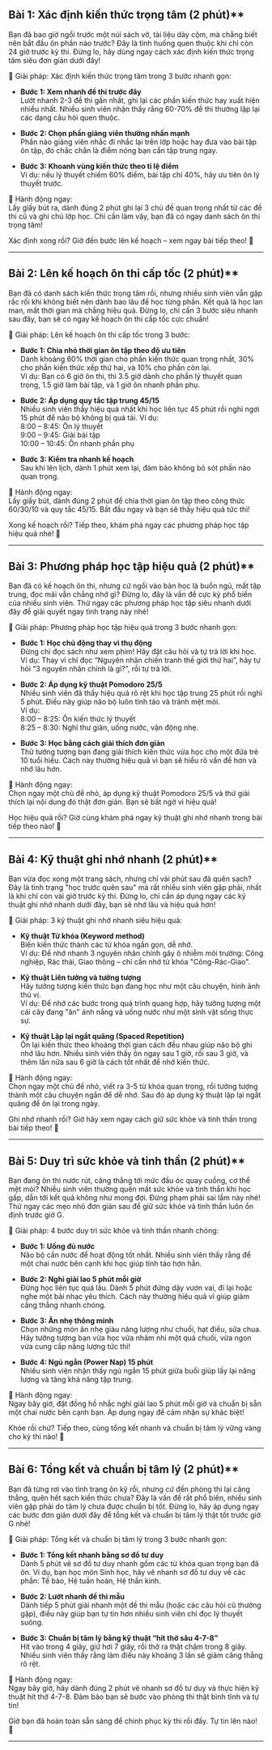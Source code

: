 ## Bài 1: Xác định kiến thức trọng tâm (2 phút)**

Bạn đã bao giờ ngồi trước một núi sách vở, tài liệu dày cộm, mà chẳng biết nên bắt đầu ôn phần nào trước? Đây là tình huống quen thuộc khi chỉ còn 24 giờ trước kỳ thi. Đừng lo, hãy dùng ngay cách xác định kiến thức trọng tâm siêu đơn giản dưới đây!

🚀 Giải pháp: Xác định kiến thức trọng tâm trong 3 bước nhanh gọn:

- **Bước 1: Xem nhanh đề thi trước đây**  
  Lướt nhanh 2-3 đề thi gần nhất, ghi lại các phần kiến thức hay xuất hiện nhiều nhất. Nhiều sinh viên nhận thấy rằng 60-70% đề thi thường lặp lại các dạng câu hỏi quen thuộc.

- **Bước 2: Chọn phần giảng viên thường nhấn mạnh**  
  Phần nào giảng viên nhắc đi nhắc lại trên lớp hoặc hay đưa vào bài tập ôn tập, đó chắc chắn là điểm nóng bạn cần tập trung ngay.

- **Bước 3: Khoanh vùng kiến thức theo tỉ lệ điểm**  
  Ví dụ: nếu lý thuyết chiếm 60% điểm, bài tập chỉ 40%, hãy ưu tiên ôn lý thuyết trước.  

🎯 Hành động ngay:  
Lấy giấy bút ra, dành đúng 2 phút ghi lại 3 chủ đề quan trọng nhất từ các đề thi cũ và ghi chú lớp học. Chỉ cần làm vậy, bạn đã có ngay danh sách ôn thi trọng tâm!

Xác định xong rồi? Giờ đến bước lên kế hoạch – xem ngay bài tiếp theo! 🚀

---
## Bài 2: Lên kế hoạch ôn thi cấp tốc (2 phút)**

Bạn đã có danh sách kiến thức trọng tâm rồi, nhưng nhiều sinh viên vẫn gặp rắc rối khi không biết nên dành bao lâu để học từng phần. Kết quả là học lan man, mất thời gian mà chẳng hiệu quả. Đừng lo, chỉ cần 3 bước siêu nhanh sau đây, bạn sẽ có ngay kế hoạch ôn thi cấp tốc cực chuẩn!

🚀 Giải pháp: Lên kế hoạch ôn thi cấp tốc trong 3 bước:

- **Bước 1: Chia nhỏ thời gian ôn tập theo độ ưu tiên**  
  Dành khoảng 60% thời gian cho phần kiến thức quan trọng nhất, 30% cho phần kiến thức xếp thứ hai, và 10% cho phần còn lại.  
  Ví dụ: Bạn có 6 giờ ôn thi, thì 3.5 giờ dành cho phần lý thuyết quan trọng, 1.5 giờ làm bài tập, và 1 giờ ôn nhanh phần phụ.

- **Bước 2: Áp dụng quy tắc tập trung 45/15**  
  Nhiều sinh viên thấy hiệu quả nhất khi học liên tục 45 phút rồi nghỉ ngơi 15 phút để não bộ không bị quá tải. Ví dụ:  
  8:00 – 8:45: Ôn lý thuyết  
  9:00 – 9:45: Giải bài tập  
  10:00 – 10:45: Ôn nhanh phần phụ  

- **Bước 3: Kiểm tra nhanh kế hoạch**  
  Sau khi lên lịch, dành 1 phút xem lại, đảm bảo không bỏ sót phần nào quan trọng.

🎯 Hành động ngay:  
Lấy giấy bút, dành đúng 2 phút để chia thời gian ôn tập theo công thức 60/30/10 và quy tắc 45/15. Bắt đầu ngay và bạn sẽ thấy hiệu quả tức thì!

Xong kế hoạch rồi? Tiếp theo, khám phá ngay các phương pháp học tập hiệu quả nhé! 🚀

---
## Bài 3: Phương pháp học tập hiệu quả (2 phút)**

Bạn đã có kế hoạch ôn thi, nhưng cứ ngồi vào bàn học là buồn ngủ, mất tập trung, đọc mãi vẫn chẳng nhớ gì? Đừng lo, đây là vấn đề cực kỳ phổ biến của nhiều sinh viên. Thử ngay các phương pháp học tập siêu nhanh dưới đây để giải quyết ngay tình trạng này nhé!

🚀 Giải pháp: Phương pháp học tập hiệu quả trong 3 bước nhanh gọn:

- **Bước 1: Học chủ động thay vì thụ động**  
  Đừng chỉ đọc sách như xem phim! Hãy đặt câu hỏi và tự trả lời khi học.  
  Ví dụ: Thay vì chỉ đọc “Nguyên nhân chiến tranh thế giới thứ hai”, hãy tự hỏi “3 nguyên nhân chính là gì?”, rồi tự trả lời.

- **Bước 2: Áp dụng kỹ thuật Pomodoro 25/5**  
  Nhiều sinh viên đã thấy hiệu quả rõ rệt khi học tập trung 25 phút rồi nghỉ 5 phút. Điều này giúp não bộ luôn tỉnh táo và tránh mệt mỏi.  
  Ví dụ:  
  8:00 – 8:25: Ôn kiến thức lý thuyết  
  8:25 – 8:30: Nghỉ thư giãn, uống nước, vận động nhẹ.

- **Bước 3: Học bằng cách giải thích đơn giản**  
  Thử tưởng tượng bạn đang giải thích kiến thức vừa học cho một đứa trẻ 10 tuổi hiểu. Cách này thường hiệu quả vì bạn sẽ hiểu rõ vấn đề hơn và nhớ lâu hơn.

🎯 Hành động ngay:  
Chọn ngay một chủ đề nhỏ, áp dụng kỹ thuật Pomodoro 25/5 và thử giải thích lại nội dung đó thật đơn giản. Bạn sẽ bất ngờ vì hiệu quả!

Học hiệu quả rồi? Giờ cùng khám phá ngay kỹ thuật ghi nhớ nhanh trong bài tiếp theo nào! 🚀

---
## Bài 4: Kỹ thuật ghi nhớ nhanh (2 phút)**

Bạn vừa đọc xong một trang sách, nhưng chỉ vài phút sau đã quên sạch? Đây là tình trạng "học trước quên sau" mà rất nhiều sinh viên gặp phải, nhất là khi chỉ còn vài giờ trước kỳ thi. Đừng lo, chỉ cần áp dụng ngay các kỹ thuật ghi nhớ nhanh dưới đây, bạn sẽ nhớ lâu và hiệu quả hơn!

🚀 Giải pháp: 3 kỹ thuật ghi nhớ nhanh siêu hiệu quả:

- **Kỹ thuật Từ khóa (Keyword method)**  
  Biến kiến thức thành các từ khóa ngắn gọn, dễ nhớ.  
  Ví dụ: Để nhớ nhanh 3 nguyên nhân chính gây ô nhiễm môi trường: Công nghiệp, Rác thải, Giao thông – chỉ cần nhớ từ khóa "Công-Rác-Giao".

- **Kỹ thuật Liên tưởng và tưởng tượng**  
  Hãy tưởng tượng kiến thức bạn đang học như một câu chuyện, hình ảnh thú vị.  
  Ví dụ: Để nhớ các bước trong quá trình quang hợp, hãy tưởng tượng một cái cây đang "ăn" ánh nắng và uống nước như một sinh vật sống thực sự.

- **Kỹ thuật Lặp lại ngắt quãng (Spaced Repetition)**  
  Ôn lại kiến thức theo khoảng thời gian cách đều nhau giúp não bộ ghi nhớ lâu hơn. Nhiều sinh viên thấy ôn ngay sau 1 giờ, rồi sau 3 giờ, và thêm lần nữa sau 6 giờ là cách tốt nhất để nhớ kiến thức.

🎯 Hành động ngay:  
Chọn ngay một chủ đề nhỏ, viết ra 3-5 từ khóa quan trọng, rồi tưởng tượng thành một câu chuyện ngắn để dễ nhớ. Sau đó áp dụng kỹ thuật lặp lại ngắt quãng để ôn lại trong ngày.

Ghi nhớ nhanh rồi? Giờ hãy xem ngay cách giữ sức khỏe và tinh thần trong bài tiếp theo! 🚀

---
## Bài 5: Duy trì sức khỏe và tinh thần (2 phút)**

Bạn đang ôn thi nước rút, căng thẳng tới mức đầu óc quay cuồng, cơ thể mệt mỏi? Nhiều sinh viên thường quên mất sức khỏe và tinh thần khi học gấp, dẫn tới kết quả không như mong đợi. Đừng phạm phải sai lầm này nhé! Thử ngay các mẹo nhỏ đơn giản sau để giữ sức khỏe và tinh thần luôn ổn định trước giờ G.

🚀 Giải pháp: 4 bước duy trì sức khỏe và tinh thần nhanh chóng:

- **Bước 1: Uống đủ nước**  
  Não bộ cần nước để hoạt động tốt nhất. Nhiều sinh viên thấy rằng để một chai nước bên cạnh khi học giúp tỉnh táo hơn hẳn.

- **Bước 2: Nghỉ giải lao 5 phút mỗi giờ**  
  Đừng học liên tục quá lâu. Dành 5 phút đứng dậy vươn vai, đi lại hoặc nghe một bài nhạc yêu thích. Cách này thường hiệu quả vì giúp giảm căng thẳng nhanh chóng.

- **Bước 3: Ăn nhẹ thông minh**  
  Chọn những món ăn nhẹ giàu năng lượng như chuối, hạt điều, sữa chua. Hãy tưởng tượng bạn vừa học vừa nhâm nhi một quả chuối, vừa ngon vừa cung cấp năng lượng tức thì!

- **Bước 4: Ngủ ngắn (Power Nap) 15 phút**  
  Nhiều sinh viên nhận thấy ngủ ngắn 15 phút giữa buổi giúp lấy lại năng lượng và tăng khả năng tập trung.

🎯 Hành động ngay:  
Ngay bây giờ, đặt đồng hồ nhắc nghỉ giải lao 5 phút mỗi giờ và chuẩn bị sẵn một chai nước bên cạnh bạn. Áp dụng ngay để cảm nhận sự khác biệt!

Khỏe rồi chứ? Tiếp theo, cùng tổng kết nhanh và chuẩn bị tâm lý vững vàng cho kỳ thi nào! 🚀

---
## Bài 6: Tổng kết và chuẩn bị tâm lý (2 phút)**

Bạn đã từng rơi vào tình trạng ôn kỹ rồi, nhưng cứ đến phòng thi lại căng thẳng, quên hết sạch kiến thức chưa? Đây là vấn đề rất phổ biến, nhiều sinh viên gặp phải do tâm lý chưa được chuẩn bị tốt. Đừng lo, hãy áp dụng ngay các bước đơn giản dưới đây để tổng kết và chuẩn bị tâm lý thật tốt trước giờ G nhé!

🚀 Giải pháp: Tổng kết và chuẩn bị tâm lý trong 3 bước nhanh gọn:

- **Bước 1: Tổng kết nhanh bằng sơ đồ tư duy**  
  Dành 5 phút vẽ sơ đồ tư duy nhanh gồm các từ khóa quan trọng bạn đã ôn. Ví dụ, bạn học môn Sinh học, hãy vẽ nhanh sơ đồ tư duy về các phần: Tế bào, Hệ tuần hoàn, Hệ thần kinh.

- **Bước 2: Lướt nhanh đề thi mẫu**  
  Dành tiếp 5 phút giải nhanh một đề thi mẫu (hoặc các câu hỏi cũ thường gặp), điều này giúp bạn tự tin hơn nhiều sinh viên chỉ đọc lý thuyết suông.

- **Bước 3: Chuẩn bị tâm lý bằng kỹ thuật “hít thở sâu 4-7-8”**  
  Hít vào trong 4 giây, giữ hơi 7 giây, rồi thở ra thật chậm trong 8 giây. Nhiều sinh viên thấy rằng làm điều này khoảng 3 lần sẽ giảm căng thẳng rõ rệt.

🎯 Hành động ngay:  
Ngay bây giờ, hãy dành đúng 2 phút vẽ nhanh sơ đồ tư duy và thực hiện kỹ thuật hít thở 4-7-8. Đảm bảo bạn sẽ bước vào phòng thi thật bình tĩnh và tự tin!

Giờ bạn đã hoàn toàn sẵn sàng để chinh phục kỳ thi rồi đấy. Tự tin lên nào! 🚀

---
